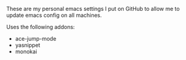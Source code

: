 These are my personal emacs settings I put on GitHub to allow me to update emacs config on all machines.

Uses the following addons:

* ace-jump-mode
* yasnippet
* monokai
